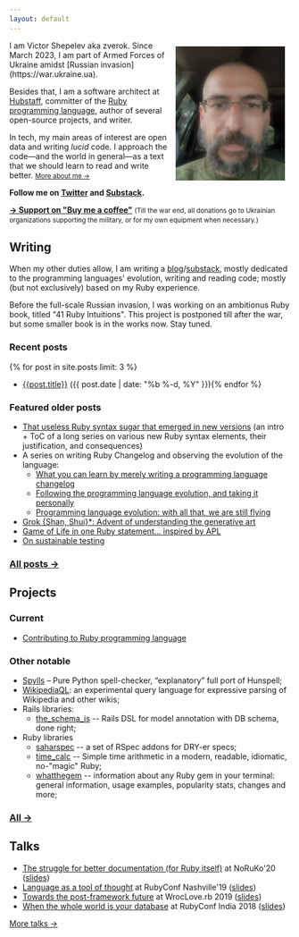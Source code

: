 ```yaml
---
layout: default
---
```


<img src="/img/me-war.jpg" style="float:right; margin: 10px;"/>

<div class="callout" markdown="1">
I am Victor Shepelev aka zverok. Since March 2023, I am part of Armed Forces of Ukraine amidst [Russian invasion](https://war.ukraine.ua).

Besides that, I am a software architect at [Hubstaff](https://hubstaff.com), committer of the [Ruby programming language](https://ruby-lang.org), author of several open-source projects, and writer.

In tech, my main areas of interest are open data and writing _lucid_ code. I approach the code—and the world in general—as a text that we should learn to read and write better. <small><a href="/about/">More about me →</a></small>
</div>

**Follow me on [Twitter](https://twitter.com/zverok) and [Substack](https://zverok.substack.com).**

**[→ Support on "Buy me a coffee"](https://www.buymeacoffee.com/zverok)** <small>(Till the war end, all donations go to Ukrainian organizations supporting the military, or for my own equipment when necessary.)</small>

<div style="clear: both;" />

## Writing

When my other duties allow, I am writing a [blog](/writing/#blog)/[substack](https://zverok.substack.com), mostly dedicated to the programming languages' evolution, writing and reading code; mostly (but not exclusively) based on my Ruby experience.

Before the full-scale Russian invasion, I was working on an ambitionus Ruby book, titled "41 Ruby Intuitions". This project is postponed till after the war, but some smaller book is in the works now. Stay tuned.

### Recent posts

{% for post in site.posts limit: 3 %}
* <a href="{{site.url}}{{site.baseurl}}{{post.url}}">{{post.title}}</a> (<time datetime="{{ post.date | date_to_xmlschema }}" itemprop="datePublished">{{ post.date | date: "%b %-d, %Y" }}</time>){% endfor %}

### Featured older posts

* [That useless Ruby syntax sugar that emerged in new versions](/blog/2023-10-02-syntax-sugar.html) (an intro + ToC of a long series on various new Ruby syntax elements, their justification, and consequences)
* A series on writing Ruby Changelog and observing the evolution of the language:
  * [What you can learn by merely writing a programming language changelog](/blog/2022-01-06-changelog.html)
  * [Following the programming language evolution, and taking it personally](/blog/2022-01-13-it-evolves.html)
  * [Programming language evolution: with all that, we are still flying](/blog/2022-01-20-still-flying.html)
* [Grok {Shan, Shui}\*: Advent of understanding the generative art](/blog/2021-12-28-grok-shan-shui.html)
* [Game of Life in one Ruby statement... inspired by APL](/blog/2020-05-16-ruby-as-apl.html)
* [On sustainable testing](/blog/2017-11-07-on-culture-of-bdd.html)

### [All posts →](/blog/)

## Projects

### Current

* [Contributing to Ruby programming language](/projects/#ruby)

### Other notable

* [Spylls](/projects/#spylls) – Pure Python spell-checker, “explanatory” full port of Hunspell;
* [WikipediaQL](/projects/#wikipedia_ql): an experimental query language for expressive parsing of Wikipedia and other wikis;
* Rails libraries:
  * [the_schema_is](https://github.com/zverok/the_schema_is) -- Rails DSL for model annotation with DB schema, done right;
* Ruby libraries
  * [saharspec](https://github.com/zverok/saharspec) -- a set of RSpec addons for DRY-er specs;
  * [time_calc](https://github.com/zverok/time_calc) -- Simple time arithmetic in a modern, readable, idiomatic, no-"magic" Ruby;
  * [whatthegem](https://github.com/zverok/whatthegem) -- information about any Ruby gem in your terminal: general information, usage examples, popularity stats, changes and more;

### [All →](/projects/)

## Talks

* [The struggle for better documentation (for Ruby itself)](https://www.youtube.com/watch?v=2VVEcOyeYLA) at NoRuKo'20 ([slides](https://bit.ly/noruko2020zverok))
* [Language as a tool of thought](https://www.youtube.com/watch?v=iMBqqjkbvl4) at RubyConf Nashville'19 ([slides](http://bit.ly/rc19zverok))
* [Towards the post-framework future](https://www.youtube.com/watch?v=5UiBQtfRDUI&list=PLoGBNJiQoqRDJvwOYLuu7jnprRKhuc7Cp&index=10&t=1165s) at WrocLove.rb 2019 ([slides](https://docs.google.com/presentation/d/1ve4At8Vwww9ww3iM7BrQTTkBN9bWkOXmuSK2mmugSOQ/edit?usp=sharing))
* [When the whole world is your database](https://www.youtube.com/watch?v=x9GePP3B0oE&t=1s&list=PLe872Yf6CJWGYKLny9jFs9mLv0Z94m8k4&index=26) at RubyConf India 2018 ([slides](https://docs.google.com/presentation/d/1I4mznHUBhVVDxWfO2DRzxP4wNhs9Mmtx09SizLqIbaE/edit?usp=sharing))

[More talks →](/talks/)
